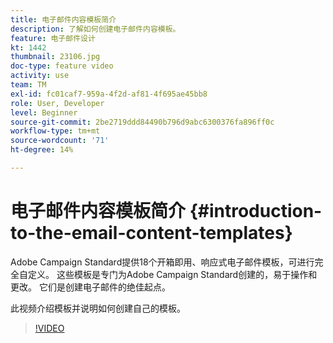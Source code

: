```yaml
---
title: 电子邮件内容模板简介
description: 了解如何创建电子邮件内容模板。
feature: 电子邮件设计
kt: 1442
thumbnail: 23106.jpg
doc-type: feature video
activity: use
team: TM
exl-id: fc01caf7-959a-4f2d-af81-4f695ae45bb8
role: User, Developer
level: Beginner
source-git-commit: 2be2719ddd84490b796d9abc6300376fa896ff0c
workflow-type: tm+mt
source-wordcount: '71'
ht-degree: 14%

---
```


# 电子邮件内容模板简介 {#introduction-to-the-email-content-templates}

Adobe Campaign Standard提供18个开箱即用、响应式电子邮件模板，可进行完全自定义。 这些模板是专门为Adobe Campaign Standard创建的，易于操作和更改。 它们是创建电子邮件的绝佳起点。

此视频介绍模板并说明如何创建自己的模板。

>[!VIDEO](https://video.tv.adobe.com/v/23106?quality=12)
